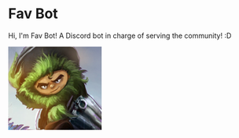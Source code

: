 # Fav Bot

Hi, I'm Fav Bot! A Discord bot in charge of serving the community! :D

<img src="./src/assets/grungy_nunu.png">
